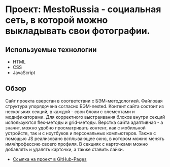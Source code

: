 # Проект: MestoRussia - социальная сеть, в которой можно выкладывать свои фотографии.

## Используемые технологии

* HTML
* CSS
* JavaScript

## Обзор

Сайт проекта сверстан в соответствии с БЭМ-методологией. Файловая структура упорядочена согласно БЭМ-nested. Контент сайта состоит из нескольких секций, в каждой - свои блоки с элементами и модификаторами. Для корректного выстраивания блоков внутри секций используются flex-методы и grid-методы. Верстка сайта адаптивная - а значит, можно удобно просматривать контент, как с мобильной устройств, так и с ноутбуков и персональных компьютеров. Также c помощью JS реализовано всплывающее окно, в котором можно менять имя/профессию своего профиля. В секциях с карточками можно добавлять и удалять карточки, а также ставить лайки.

* [Ссылка на проект в GitHub-Pages](https://bogdanmarkovsky.github.io/mesto/)
